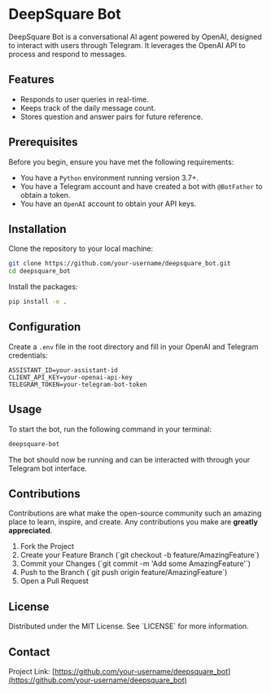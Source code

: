 # DeepSquare Bot

DeepSquare Bot is a conversational AI agent powered by OpenAI, designed to interact with users through Telegram. It leverages the OpenAI API to process and respond to messages.

## Features

- Responds to user queries in real-time.
- Keeps track of the daily message count.
- Stores question and answer pairs for future reference.

## Prerequisites

Before you begin, ensure you have met the following requirements:

- You have a `Python` environment running version 3.7+.
- You have a Telegram account and have created a bot with `@BotFather` to obtain a token.
- You have an `OpenAI` account to obtain your API keys.

## Installation

Clone the repository to your local machine:

```bash
git clone https://github.com/your-username/deepsquare_bot.git
cd deepsquare_bot
```

Install the packages:

```bash
pip install -e .
```

## Configuration

Create a `.env` file in the root directory and fill in your OpenAI and Telegram credentials:

```env
ASSISTANT_ID=your-assistant-id
CLIENT_API_KEY=your-openai-api-key
TELEGRAM_TOKEN=your-telegram-bot-token
```

## Usage

To start the bot, run the following command in your terminal:

```bash
deepsquare-bot
```

The bot should now be running and can be interacted with through your Telegram bot interface.

## Contributions

Contributions are what make the open-source community such an amazing place to learn, inspire, and create. Any contributions you make are **greatly appreciated**.

1. Fork the Project
2. Create your Feature Branch (\`git checkout -b feature/AmazingFeature\`)
3. Commit your Changes (\`git commit -m 'Add some AmazingFeature'\`)
4. Push to the Branch (\`git push origin feature/AmazingFeature\`)
5. Open a Pull Request

## License

Distributed under the MIT License. See \`LICENSE\` for more information.

## Contact

Project Link: [https://github.com/your-username/deepsquare_bot](https://github.com/your-username/deepsquare_bot)

